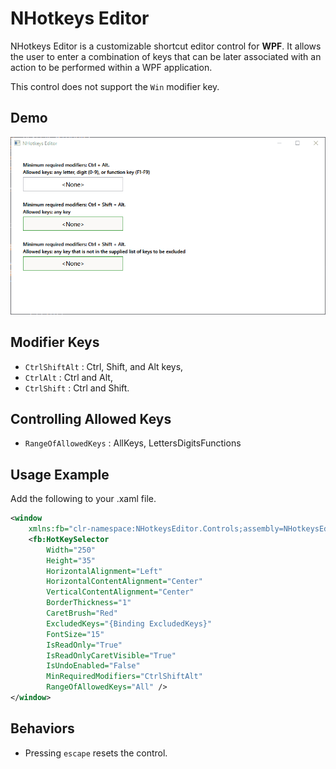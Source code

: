 # NHotkeys Editor

NHotkeys Editor is a customizable shortcut editor control for **WPF**. It allows the user to enter a combination of keys that can be later associated with an action to be performed within a WPF application.

This control does not support the `Win` modifier key.

## Demo

![alt](screenshots/demo.gif)

## Modifier Keys

<!-- To specify the modifier key(s) that are required to be included in a shortcut, you can assign one of the following values to the `MinRequiredModifiers` property: -->

- `CtrlShiftAlt` : Ctrl, Shift, and Alt keys,
- `CtrlAlt` : Ctrl and Alt,
- `CtrlShift` : Ctrl and Shift.

## Controlling Allowed Keys

- `RangeOfAllowedKeys` : AllKeys, LettersDigitsFunctions

## Usage Example

Add the following to your .xaml file.

```xml
<window
    xmlns:fb="clr-namespace:NHotkeysEditor.Controls;assembly=NHotkeysEditor">
    <fb:HotKeySelector
        Width="250"
        Height="35"
        HorizontalAlignment="Left"
        HorizontalContentAlignment="Center"
        VerticalContentAlignment="Center"    
        BorderThickness="1"
        CaretBrush="Red"
        ExcludedKeys="{Binding ExcludedKeys}"
        FontSize="15"    
        IsReadOnly="True"
        IsReadOnlyCaretVisible="True"
        IsUndoEnabled="False"
        MinRequiredModifiers="CtrlShiftAlt"
        RangeOfAllowedKeys="All" />
</window>    
```

## Behaviors

- Pressing `escape` resets the control.
  